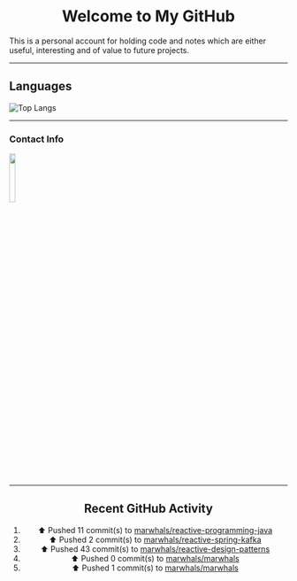 <div style="text-align: center;">

# Welcome to My GitHub

</div>

This is a personal account for holding code and notes which are either useful, interesting and of value to future projects.

---
## Languages

![Top Langs](https://github-readme-stats.vercel.app/api/top-langs/?username=marwhals&layout=compact&bg_color=282c34&text_color=ffffff&title_color=ff5733)
 
---

### Contact Info

<a href="https://www.linkedin.com/in/marjanmubarok/">
  <img src="https://upload.wikimedia.org/wikipedia/commons/0/01/LinkedIn_Logo.svg" width="15%">
</a>

---

<div style="text-align: center;">

## Recent GitHub Activity

<!--RECENT_ACTIVITY:start-->
1. ⬆️ Pushed 11 commit(s) to [marwhals/reactive-programming-java](https://github.com/marwhals/reactive-programming-java)<br>
2. ⬆️ Pushed 2 commit(s) to [marwhals/reactive-spring-kafka](https://github.com/marwhals/reactive-spring-kafka)<br>
3. ⬆️ Pushed 43 commit(s) to [marwhals/reactive-design-patterns](https://github.com/marwhals/reactive-design-patterns)<br>
4. ⬆️ Pushed 0 commit(s) to [marwhals/marwhals](https://github.com/marwhals/marwhals)<br>
5. ⬆️ Pushed 1 commit(s) to [marwhals/marwhals](https://github.com/marwhals/marwhals)<br>
<!--RECENT_ACTIVITY:end-->

</div>